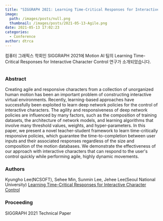 ```yaml
---
title: "SIGGRAPH 2021: Learning Time-Critical Responses for Interactive Character Control"
image: 
  path: /images/posts/null.png
  thumbnail: /images/posts/2021-05-13-Agile.png
date: 2021-05-13 17:02:23
categories:
  - Conference
author: dtrca
---
```


컴퓨터 그래픽스 학회인 SIGGRAPH 2021에 Motion AI 팀의 Learning Time-Critical Responses for Interactive Character Control 연구가 소개되었습니다.

<figure class="align-center">
  <a href="#"><img src="{{ '/images/posts/2021-05-13-Agile.png' | absolute_url }}" alt=""></a>
</figure>

### Abstract

Creating agile and responsive characters from a collection of unorganized human motion has been an important problem of constructing interactive virtual environments. Recently, learning-based approaches have successfully been exploited to learn deep network policies for the control of interactive characters. The agility and responsiveness of deep network policies are influenced by many factors, such as the composition of training datasets, the architecture of network models, and learning algorithms that involve many threshold values, weights, and hyper-parameters. In this paper, we present a novel teacher-student framework to learn time-critically responsive policies, which guarantee the time-to-completion between user inputs and their associated responses regardless of the size and composition of the motion databases. We demonstrate the effectiveness of our approach with interactive characters that can respond to the user's control quickly while performing agile, highly dynamic movements.

### Authors

Kyungho Lee(NCSOFT), Sehee Min, Sunmin Lee, Jehee Lee(Seoul National University)
[Learning Time-Critical Responses for Interactive Character Control](http://mrl.snu.ac.kr/research/ProjectAgile/Agile.html)

### Proceeding

SIGGRAPH 2021 Technical Paper